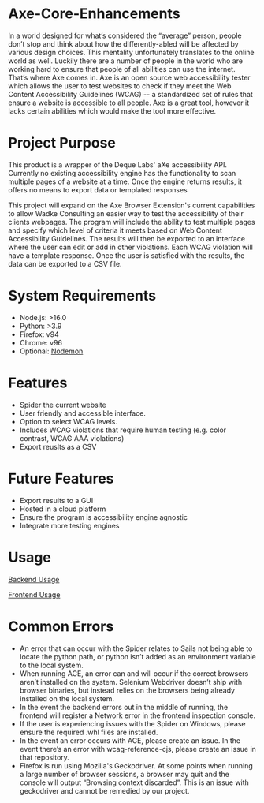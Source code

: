 # Axe-Core-Enhancements

In a world designed for what’s considered the “average” person, people don’t stop and think about how the differently-abled will be affected by various design choices. This mentality unfortunately translates to the online world as well. Luckily there are a number of people in the world who are working hard to ensure that people of all abilities can use the internet. That’s where Axe comes in. Axe is an open source web accessibility tester which allows the user to test websites to check if they meet the Web Content Accessibility Guidelines (WCAG) -- a standardized set of rules that ensure a website is accessible to all people. Axe is a great tool, however it lacks certain abilities which would make the tool more effective.

# Project Purpose

This product is a wrapper of the Deque Labs' aXe accessibility API. Currently no existing accessibility engine has the functionality to scan multiple pages of a website at a time. Once the engine returns results, it offers no means to export data or templated responses 

This project will expand on the Axe Browser Extension's current capabilities to allow Wadke Consulting an easier way to test the accessibility of their clients webpages. The program will include the ability to test multiple pages and specify which level of criteria it meets based on Web Content Accessibility Guidelines. The results will then be exported to an interface where the user can edit or add in other violations. Each WCAG violation will have a template response. Once the user is satisfied with the results, the data can be exported to a CSV file. 

# System Requirements

* Node.js: >16.0
* Python: >3.9
* Firefox: v94
* Chrome: v96
* Optional: [Nodemon](https://www.npmjs.com/package/nodemon)


# Features
* Spider the current website
* User friendly and accessible interface.
* Option to select WCAG levels.
* Includes WCAG violations that require human testing (e.g. color contrast, WCAG AAA violations)
* Export reuslts as a CSV


# Future Features
* Export results to a GUI
* Hosted in a cloud platform
* Ensure the program is accessibility engine agnostic
* Integrate more testing engines

# Usage

[Backend Usage](https://github.com/xNS5/Axe-Core-Enhancements/blob/main/backend/README.md)

[Frontend Usage](https://github.com/xNS5/Axe-Core-Enhancements/blob/main/frontend/README.md)


# Common Errors

* An error that can occur with the Spider relates to Sails not being able to locate the python path, or python isn’t added as an environment variable to the local system.
* When running ACE, an error can and will occur if the correct browsers aren’t installed on the system. Selenium Webdriver doesn’t ship with browser binaries, but instead relies on the browsers being already installed on the local system.
* In the event the backend errors out in the middle of running, the frontend will register a Network error in the frontend inspection console.
* If the user is experiencing issues with the Spider on Windows, please ensure the required .whl files are installed.
* In the event an error occurs with ACE, please create an issue. In the event there’s an error with wcag-reference-cjs, please create an issue in that repository. 
* Firefox is run using Mozilla's Geckodriver. At some points when running a large number of browser sessions, a browser may quit and the console will output “Browsing context discarded”. This is an issue with geckodriver and cannot be remedied by our project.

